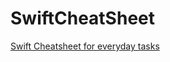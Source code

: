 # SwiftCheatSheet
[Swift Cheatsheet for everyday tasks](https://programmingwithswift.com/swift-general-task-cheetsheet/)
